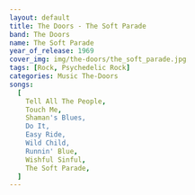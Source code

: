 ```yaml
---
layout: default
title: The Doors - The Soft Parade
band: The Doors
name: The Soft Parade
year_of_release: 1969
cover_img: img/the-doors/the_soft_parade.jpg
tags: [Rock, Psychedelic Rock]
categories: Music The-Doors
songs:
  [
    Tell All The People,
    Touch Me,
    Shaman's Blues,
    Do It,
    Easy Ride,
    Wild Child,
    Runnin' Blue,
    Wishful Sinful,
    The Soft Parade,
  ]
---
```

